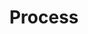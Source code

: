 ---
title: "Process"
image: /img/values.jpg
text: >
    We are always open to discuss better ways of working. We try to keep the balance right between having a light process that empowers people, and having enough process to stay organized. If you have feedback on our process we would really enjoy discussing it. [Talk process with us?](/contact)
footer: >
    **If you want to discuss us fitting into your process or want a tailored execution plan we are happy to expand on this in a pitch. [Let us Pitch?](/contact)**
process:
  - heading: "Establish Fit & Agree Mission"
    svgUrl: "/img/SVG/process/step-1.svg"
    cardCss: p-card-1
    text: >
      Within the first conversation with a client we establish if there is a fit. Our goal is to answer three questions.


      1. Are we trying to build a product that delivers lasting value?
      
      
      2. Can we realistically deliver what is needed?
      
      
      3. Are we ready to execute?
    imageUrl: "/img/SVG/process/process-1.svg"

  - heading: "Blend a Team"
    svgUrl: "/img/SVG/process/step-2.svg"
    text: >          
      The recipe for success always starts with the right team.


      The roles a team need vary based on the project, and on what skills our client brings to the table. 


      [Our people](/people) are mostly skilled adaptable generalists, each having their own specialities and strengths. We can deliver a good job across most aspects of the project.  
      

      That said, it is important to make sure we have the right mix of business skills, technical skills and specialist skills to succeed. If we need to call in specialist expertise to deliver we will let you know.
      
      
    imageUrl: "/img/SVG/process/process-2.svg"

  - heading: "Execute"
    svgUrl: "/img/SVG/process/step-3.svg"
    cardCss: p-card-r
    text: >
      When we start to execute we like to empower and trust the team to mostly self-organize to maximize delivery.
      That said we do stick to these common practises:

      + Get something delivered and released early and often. 
      ( [Devops](https://en.wikipedia.org/wiki/DevOps) inspired )
      

      + Have a single project heart-beat meeting, either weekly or fortnighthly. 
      ( [XP](http://www.extremeprogramming.org/) inspired )
      
      + Have a single team communication channel for the remote team.

      + Have a single project board to track progress, blockers and priotization.

      + Focus on finishing things, by limiting work in progress. 
      ( [kanban](https://en.wikipedia.org/wiki/Kanban) inspired ) 
      

      **Most important of all, to keep asking the team what is working, listening to their answers and adapting accordingly!**

    imageUrl: "/img/SVG/process/process-3.svg"

  - heading: "Amplify"
    svgUrl: "/img/SVG/process/step-4.svg"
    text: >
      Delivery is not done when the product is launched. It is done when value is created and maximized. 
      
      
      This can be measured in sales, sign-ups, lessons learnt from failures or brand-awareness. 
      
      
      We take care for each task to understand what needs to be realised to maximize its success. 
      
      
      We do not consider a task or engagement complete, until we have amplified the value to its full potential. 
    imageUrl: "/img/SVG/process/process-4.svg"
---